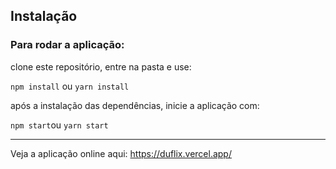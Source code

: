 ## Instalação
### Para rodar a aplicação:
clone este repositório, entre na pasta e use:

`npm install` ou `yarn install`

após a instalação das dependências, inicie a aplicação com:

`npm start`ou `yarn start`

---

Veja a aplicação online aqui:
https://duflix.vercel.app/
